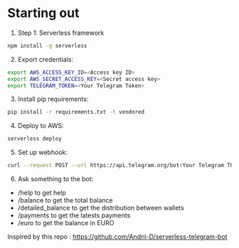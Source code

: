 # Starting out

1.  Step 1: Serverless framework

  ```bash
  npm install -g serverless
  ```

2.  Export credentials:

  ```bash
  export AWS_ACCESS_KEY_ID=<Access key ID>
  export AWS_SECRET_ACCESS_KEY=<Secret access key>
  export TELEGRAM_TOKEN=<Your Telegram Token>
  ```

3.  Install pip requirements:

  ```bash
  pip install -r requirements.txt -t vendored
  ```

4.  Deploy to AWS:

  ```bash
  serverless deploy
  ```

5. Set up webhook:

  ```bash
  curl --request POST --url https://api.telegram.org/bot<Your Telegram TOKEN>/setWebhook --header 'content-type: application/json' --data '{"url": <API endpoint>}'
  ```

6. Ask something to the bot:
  * /help to get help
  * /balance to get the total balance
  * /detailed_balance to get the distribution between wallets
  * /payments to get the latests payments
  * /euro to get the balance in EURO

Inspired by this repo : https://github.com/Andrii-D/serverless-telegram-bot
